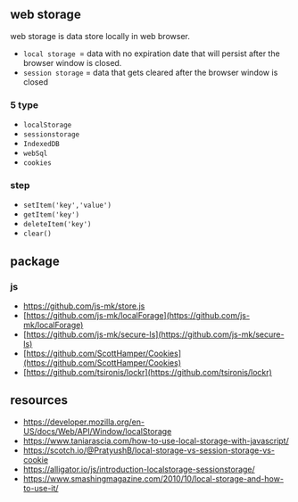 


## web storage

web storage is data store locally in web browser.

* `local storage `=  data with no expiration date that will persist after the browser window is closed.
* `session storage` = data that gets cleared after the browser window is closed

### 5 type

* `localStorage`
* `sessionstorage`
* `IndexedDB`
* `webSql`
* `cookies`

### step

* `setItem('key','value')`
* `getItem('key')`
* `deleteItem('key')`
* `clear()`

## package

### js

* https://github.com/js-mk/store.js
* [https://github.com/js-mk/localForage](https://github.com/js-mk/localForage)
* [https://github.com/js-mk/secure-ls](https://github.com/js-mk/secure-ls)
* [https://github.com/ScottHamper/Cookies](https://github.com/ScottHamper/Cookies)
* [https://github.com/tsironis/lockr](https://github.com/tsironis/lockr)

## resources

* https://developer.mozilla.org/en-US/docs/Web/API/Window/localStorage
* https://www.taniarascia.com/how-to-use-local-storage-with-javascript/
* https://scotch.io/@PratyushB/local-storage-vs-session-storage-vs-cookie
* https://alligator.io/js/introduction-localstorage-sessionstorage/
* https://www.smashingmagazine.com/2010/10/local-storage-and-how-to-use-it/
